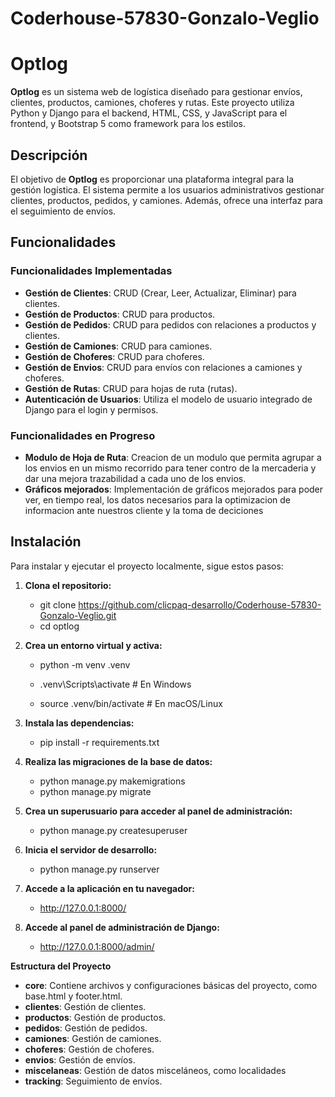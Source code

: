 # Coderhouse-57830-Gonzalo-Veglio

# Optlog

**Optlog** es un sistema web de logística diseñado para gestionar envíos, clientes, productos, camiones, choferes y rutas. Este proyecto utiliza Python y Django para el backend, HTML, CSS, y JavaScript para el frontend, y Bootstrap 5 como framework para los estilos.

## Descripción

El objetivo de **Optlog** es proporcionar una plataforma integral para la gestión logística. El sistema permite a los usuarios administrativos gestionar clientes, productos, pedidos, y camiones. Además, ofrece una interfaz para el seguimiento de envíos.

## Funcionalidades

### Funcionalidades Implementadas

- **Gestión de Clientes**: CRUD (Crear, Leer, Actualizar, Eliminar) para clientes.
- **Gestión de Productos**: CRUD para productos.
- **Gestión de Pedidos**: CRUD para pedidos con relaciones a productos y clientes.
- **Gestión de Camiones**: CRUD para camiones.
- **Gestión de Choferes**: CRUD para choferes.
- **Gestión de Envios**: CRUD para envíos con relaciones a camiones y choferes.
- **Gestión de Rutas**: CRUD para hojas de ruta (rutas).
- **Autenticación de Usuarios**: Utiliza el modelo de usuario integrado de Django para el login y permisos.


### Funcionalidades en Progreso

- **Modulo de Hoja de Ruta**: Creacion de un modulo que permita agrupar a los envios en un mismo recorrido para tener contro de la mercaderia y dar una mejora trazabilidad a cada uno de los envios.
- **Gráficos mejorados**: Implementación de gráficos mejorados para poder ver, en tiempo real, los datos necesarios para la optimizacion de informacion ante nuestros cliente y la toma de deciciones 

## Instalación

Para instalar y ejecutar el proyecto localmente, sigue estos pasos:

1. **Clona el repositorio:**

     - git clone https://github.com/clicpaq-desarrollo/Coderhouse-57830-Gonzalo-Veglio.git
     - cd optlog

2. **Crea un entorno virtual y activa:**
     - python -m venv .venv

     - .venv\Scripts\activate  # En Windows

     - source .venv/bin/activate  # En macOS/Linux

3. **Instala las dependencias:**

     - pip install -r requirements.txt

4. **Realiza las migraciones de la base de datos:**

     - python manage.py makemigrations
     - python manage.py migrate

5. **Crea un superusuario para acceder al panel de administración:**
 
     - python manage.py createsuperuser

6. **Inicia el servidor de desarrollo:**
 
     - python manage.py runserver

7. **Accede a la aplicación en tu navegador:**
 
     - http://127.0.0.1:8000/

8. **Accede al panel de administración de Django:**
 
     - http://127.0.0.1:8000/admin/


**Estructura del Proyecto**

- __core__: Contiene archivos y configuraciones básicas del proyecto, como base.html y footer.html.
- __clientes__: Gestión de clientes.
- __productos__: Gestión de productos.
- __pedidos__: Gestión de pedidos.
- __camiones__: Gestión de camiones.
- __choferes__: Gestión de choferes.
- __envios__: Gestión de envíos. 
- __miscelaneas__: Gestión de datos misceláneos, como localidades   
- __tracking__: Seguimiento de envíos.

 
